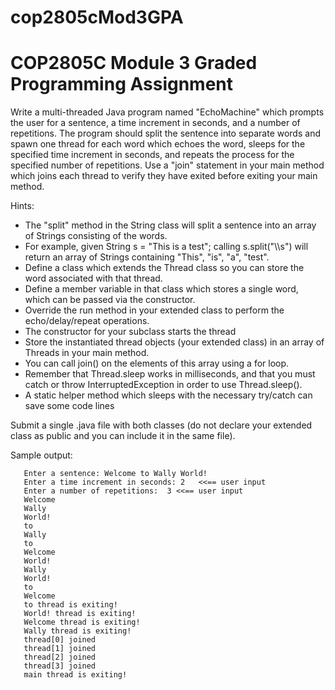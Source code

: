 # cop2805cMod3GPA
# COP2805C Module 3 Graded Programming Assignment

Write a multi-threaded Java program named "EchoMachine" which prompts the user for a sentence, a time increment in seconds, and a number of repetitions. The program should split the sentence into separate words and spawn one thread for each word which echoes the word, sleeps for the specified time increment in seconds, and repeats the process for the specified number of repetitions. Use a "join" statement in your main method which joins each thread to verify they have exited before exiting your main method.

Hints:

- The "split" method in the String class will split a sentence into an array of Strings consisting of the words.
- For example, given String s = "This is a test"; calling s.split("\\\s") will return an array of Strings containing "This", "is", "a", "test".
- Define a class which extends the Thread class so you can store the word associated with that thread.
- Define a member variable in that class which stores a single word, which can be passed via the constructor.
- Override the run method in your extended class to perform the echo/delay/repeat operations.
- The constructor for your subclass starts the thread
- Store the instantiated thread objects (your extended class) in an array of Threads in your main method.
- You can call join() on the elements of this array using a for loop.
- Remember that Thread.sleep works in milliseconds, and that you must catch or throw InterruptedException in order to use Thread.sleep().
- A static helper method which sleeps with the necessary try/catch can save some code lines

Submit a single .java file with both classes (do not declare your extended class as public and you can include it in the same file).

Sample output:

       Enter a sentence: Welcome to Wally World!
       Enter a time increment in seconds: 2   <<== user input
       Enter a number of repetitions:  3 <<== user input
       Welcome
       Wally
       World!
       to
       Wally
       to
       Welcome
       World!
       Wally
       World!
       to
       Welcome
       to thread is exiting!
       World! thread is exiting!
       Welcome thread is exiting!
       Wally thread is exiting!
       thread[0] joined
       thread[1] joined
       thread[2] joined
       thread[3] joined
       main thread is exiting!
